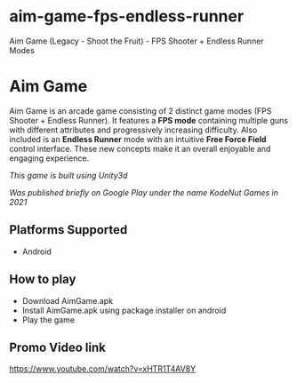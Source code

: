 # aim-game-fps-endless-runner
Aim Game (Legacy - Shoot the Fruit) - FPS Shooter + Endless Runner Modes

# Aim Game 
Aim Game is an arcade game consisting of 2 distinct game modes (FPS Shooter + Endless Runner). It features a **FPS mode** containing multiple guns with different attributes and progressively increasing difficulty. Also included is an **Endless Runner** mode with an intuitive **Free Force Field** control interface. These new concepts make it an overall enjoyable and engaging experience.

*This game is built using Unity3d*

*Was published briefly on Google Play under the name KodeNut Games in 2021* 

## Platforms Supported
* Android

## How to play
* Download AimGame.apk
* Install AimGame.apk using package installer on android
* Play the game

## Promo Video link

https://www.youtube.com/watch?v=xHTR1T4AV8Y